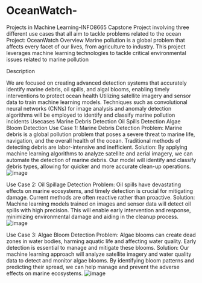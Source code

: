 # OceanWatch-
Projects in Machine Learning-INFO8665 Capstone Project involving three different use cases that all aim to tackle problems related to the ocean
Project: OceanWatch
Overview Marine pollution is a global problem that affects every facet of our lives, from agriculture to industry. This project leverages machine learning technologies to tackle critical environmental issues related to marine pollution

Description

We are focused on creating advanced detection systems that accurately identify marine debris, oil spills, and algal blooms, enabling timely interventions to protect ocean health
Utilizing satellite imagery and sensor data to train machine learning models.
Techniques such as convolutional neural networks (CNNs) for image analysis and anomaly detection algorithms will be employed to identify and classify marine pollution incidents
Usecases
Marine Debris Detection
Oil Spills Detection
Algae Bloom Detection
Use Case 1: Marine Debris Detection Problem: Marine debris is a global pollution problem that poses a severe threat to marine life, navigation, and the overall health of the ocean. Traditional methods of detecting debris are labor-intensive and inefficient. Solution: By applying machine learning algorithms to analyze satellite and aerial imagery, we can automate the detection of marine debris. Our model will identify and classify debris types, allowing for quicker and more accurate clean-up operations.
![image](https://github.com/user-attachments/assets/a21cd1b5-d5ff-4ea5-b173-71b4386ff0d1)

Use Case 2: Oil Spillage Detection Problem: Oil spills have devastating effects on marine ecosystems, and timely detection is crucial for mitigating damage. Current methods are often reactive rather than proactive. Solution: Machine learning models trained on images and sensor data will detect oil spills with high precision. This will enable early intervention and response, minimizing environmental damage and aiding in the cleanup process.
![image](https://github.com/user-attachments/assets/47b7407e-7a75-458b-af1d-5509cd372825)

Use Case 3: Algae Bloom Detection Problem: Algae blooms can create dead zones in water bodies, harming aquatic life and affecting water quality. Early detection is essential to manage and mitigate these blooms. Solution: Our machine learning approach will analyze satellite imagery and water quality data to detect and monitor algae blooms. By identifying bloom patterns and predicting their spread, we can help manage and prevent the adverse effects on marine ecosystems.
![image](https://github.com/user-attachments/assets/8627a6b4-bb1e-4e8c-aba9-ccd92c6c4199)

